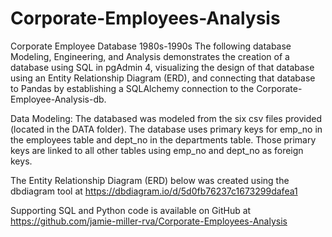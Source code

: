 # Corporate-Employees-Analysis
Corporate Employee Database 1980s-1990s
The following database Modeling, Engineering, and Analysis demonstrates the creation of a database using SQL in pgAdmin 4, visualizing the design of that database using an Entity Relationship Diagram (ERD), and connecting that database to Pandas by establishing a SQLAlchemy connection to the Corporate-Employee-Analysis-db.

Data Modeling:
The databased was modeled from the six csv files provided (located in the DATA folder). The database uses primary keys for emp_no in the employees table and dept_no in the departments table. Those primary keys are linked to all other tables using emp_no and dept_no as foreign keys.

The Entity Relationship Diagram (ERD) below was created using the dbdiagram tool at https://dbdiagram.io/d/5d0fb76237c1673299dafea1

Supporting SQL and Python code is available on GitHub at https://github.com/jamie-miller-rva/Corporate-Employees-Analysis
